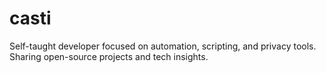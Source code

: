 # casti
Self-taught developer focused on automation, scripting, and privacy tools. Sharing open-source projects and tech insights.
